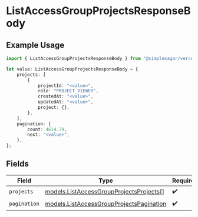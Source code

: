 # ListAccessGroupProjectsResponseBody

## Example Usage

```typescript
import { ListAccessGroupProjectsResponseBody } from "@simplesagar/vercel/models/listaccessgroupprojectsop.js";

let value: ListAccessGroupProjectsResponseBody = {
    projects: [
        {
            projectId: "<value>",
            role: "PROJECT_VIEWER",
            createdAt: "<value>",
            updatedAt: "<value>",
            project: {},
        },
    ],
    pagination: {
        count: 4614.79,
        next: "<value>",
    },
};
```

## Fields

| Field                                                                                      | Type                                                                                       | Required                                                                                   | Description                                                                                |
| ------------------------------------------------------------------------------------------ | ------------------------------------------------------------------------------------------ | ------------------------------------------------------------------------------------------ | ------------------------------------------------------------------------------------------ |
| `projects`                                                                                 | [models.ListAccessGroupProjectsProjects](../models/listaccessgroupprojectsprojects.md)[]   | :heavy_check_mark:                                                                         | N/A                                                                                        |
| `pagination`                                                                               | [models.ListAccessGroupProjectsPagination](../models/listaccessgroupprojectspagination.md) | :heavy_check_mark:                                                                         | N/A                                                                                        |